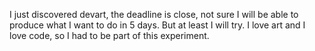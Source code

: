 I just discovered devart, the deadline is close, not sure I will be able to
produce what I want to do in 5 days. But at least I will try. I love art and
I love code, so I had to be part of this experiment.
